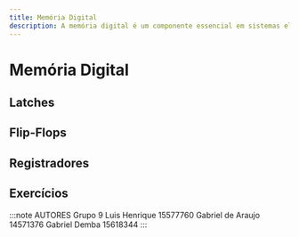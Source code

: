 ```yaml
---
title: Memória Digital
description: A memória digital é um componente essencial em sistemas eletrônicos e digitais, sendo responsável por armazenar informações temporárias ou permanentes. Iremos apresentar três componentes fundamentais da memória digital: **latches**, **flip-flops** e **registradores**.
---
```



# Memória Digital
## Latches
## Flip-Flops

## Registradores
## Exercícios
:::note AUTORES
Grupo 9
Luis Henrique 15577760
Gabriel de Araujo 14571376
Gabriel Demba 15618344
:::
